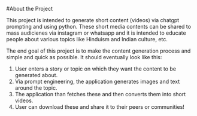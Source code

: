 #About the Project

This project is intended to generate short content (videos) via chatgpt prompting and using python. These short media contents can be shared to mass audicienes via instagram or whatsapp and it is intended to educate people about various topics like Hinduism and Indian culture, etc.

The end goal of this project is to make the content generation process and simple and quick as possible. It should eventually look like this:

1. User enters a story or topic on which they want the content to be generated about.
2. Via prompt engineering, the application generates images and text around the topic.
3. The application than fetches these and then converts them into short videos.
4. User can download these and share it to their peers or communities!

